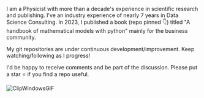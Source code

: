 I am a Physicist with more than a decade's experience in scientific research and publishing.
I've an industry experience of nearly 7 years in Data Science Consulting. In 2023, I published a book (repo pinned 👇) titled "A handbook of mathematical models with python" mainly for the business community. 

My git repositories are under continuous development/improvement. Keep watching/following as I progress!

I'd be happy to receive comments and be part of the discussion. Please put a star ⭐ if you find a repo useful.

![ClipWindowsGIF](https://github.com/ranja-sarkar/ranja-sarkar/assets/101544669/d5c04de1-bfe5-4a30-bc3a-4a0dcbc559dc)



